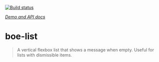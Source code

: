 [![Build status](https://travis-ci.org/PolymerElements/paper-item.svg?branch=master)](https://travis-ci.org/PolymerElements/paper-item)

_[Demo and API docs](http://supportclass.github.io/boe-list)_

# boe-list 

> A vertical flexbox list that shows a message when empty. Useful for lists with dismissible items.
